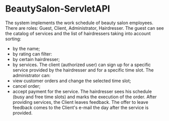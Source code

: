 # BeautySalon-ServletAPI
The system implements the work schedule of beauty salon employees. There are roles: Guest, Client, Administrator, Hairdresser.
The guest can see the catalog of services and the list of hairdressers taking into account sorting:
- by the name;
- by rating
can filter:
- by certain hairdresser;
- by services.
The client (authorized user) can sign up for a specific service provided by the hairdresser and for a specific time slot.
The administrator can:
- view customer orders and change the selected time slot;
- cancel order;
- accept payment for the service.
The hairdresser sees his schedule (busy and free time slots) and marks the execution of the order.
After providing services, the Client leaves feedback. The offer to leave feedback comes to the Client's e-mail the day after the service is provided.
